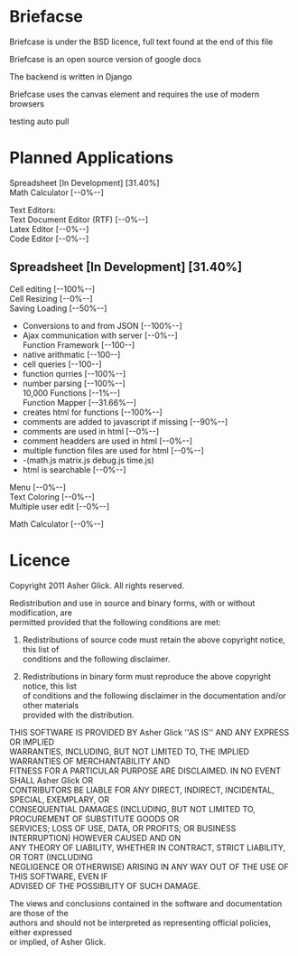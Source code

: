 Briefacse
=========

Briefcase is under the BSD licence, full text found at the end of this file

Briefcase is an open source version of google docs

The backend is written in Django

Briefcase uses the canvas element and requires the use of modern browsers

testing auto pull

Planned Applications
====================
Spreadsheet [In Development] [31.40%]  
Math Calculator [--0%--]  

Text Editors:  
  Text Document Editor (RTF) [--0%--]  
  Latex Editor [--0%--]  
  Code Editor [--0%--]  
  
  
Spreadsheet [In Development] [31.40%]  
-------------------------------------
  Cell editing [--100%--]  
  Cell Resizing [--0%--]  
  Saving Loading [--50%--]  
   - Conversions to and from JSON [--100%--]  
   - Ajax communication with server [--0%--]  
  Function Framework [--100--]  
   - native arithmatic [--100--]  
   - cell queries [--100--]  
   - function qurries [--100%--]  
   - number parsing [--100%--]  
  10,000 Functions [--1%--]  
  Function Mapper [--31.66%--]  
   - creates html for functions [--100%--]  
   - comments are added to javascript if missing [--90%--]  
   - comments are used in html [--0%--]  
   - comment headders are used in html [--0%--]  
   - multiple function files are used for html [--0%--]  
   - -(math.js matrix.js debug.js time.js)  
   - html is searchable [--0%--]  
   
  Menu [--0%--]  
  Text Coloring [--0%--]  
  Multiple user edit [--0%--]  
  
Math Calculator [--0%--]  

Licence
=======
Copyright 2011 Asher Glick. All rights reserved.  

Redistribution and use in source and binary forms, with or without modification, are  
permitted provided that the following conditions are met:  

   1. Redistributions of source code must retain the above copyright notice, this list of  
      conditions and the following disclaimer.  

   2. Redistributions in binary form must reproduce the above copyright notice, this list  
      of conditions and the following disclaimer in the documentation and/or other materials  
      provided with the distribution.  

THIS SOFTWARE IS PROVIDED BY Asher Glick ''AS IS'' AND ANY EXPRESS OR IMPLIED  
WARRANTIES, INCLUDING, BUT NOT LIMITED TO, THE IMPLIED WARRANTIES OF MERCHANTABILITY AND  
FITNESS FOR A PARTICULAR PURPOSE ARE DISCLAIMED. IN NO EVENT SHALL Asher Glick OR  
CONTRIBUTORS BE LIABLE FOR ANY DIRECT, INDIRECT, INCIDENTAL, SPECIAL, EXEMPLARY, OR  
CONSEQUENTIAL DAMAGES (INCLUDING, BUT NOT LIMITED TO, PROCUREMENT OF SUBSTITUTE GOODS OR  
SERVICES; LOSS OF USE, DATA, OR PROFITS; OR BUSINESS INTERRUPTION) HOWEVER CAUSED AND ON  
ANY THEORY OF LIABILITY, WHETHER IN CONTRACT, STRICT LIABILITY, OR TORT (INCLUDING  
NEGLIGENCE OR OTHERWISE) ARISING IN ANY WAY OUT OF THE USE OF THIS SOFTWARE, EVEN IF  
ADVISED OF THE POSSIBILITY OF SUCH DAMAGE.  

The views and conclusions contained in the software and documentation are those of the  
authors and should not be interpreted as representing official policies, either expressed  
or implied, of Asher Glick.  
